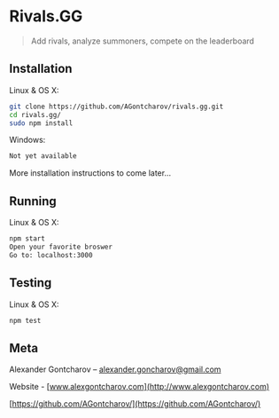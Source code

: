 # Rivals.GG
> Add rivals, analyze summoners, compete on the leaderboard

## Installation

Linux & OS X:

```sh
git clone https://github.com/AGontcharov/rivals.gg.git
cd rivals.gg/
sudo npm install
```

Windows:

```sh
Not yet available
```

More installation instructions to come later...

## Running

Linux & OS X:

```sh
npm start
Open your favorite broswer
Go to: localhost:3000
```

## Testing

Linux & OS X:
```sh
npm test
```

## Meta

Alexander Gontcharov – alexander.goncharov@gmail.com

Website - [www.alexgontcharov.com](http://www.alexgontcharov.com)

[https://github.com/AGontcharov/](https://github.com/AGontcharov/)
